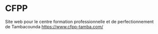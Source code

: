 # CFPP
Site web pour le centre formation professionnelle et de perfectionnement de Tambacounda 
https://www.cfpp-tamba.com/
